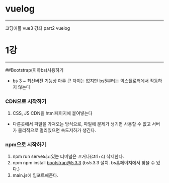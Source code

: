 # vuelog
---
코딩애플 vue3 강좌 part2 vuelog

# 1강
---
##Bootstrap(이하bs)사용하기
- bs 3 ~ 최신버전 기능상 아주 큰 차이는 없지만 bs5부터는 익스플로러에서 작동하지 않는다

### CDN으로 시작하기 
1. CSS, JS CDN을 html페이지에 붙여넣는다
- 다른곳에서 파일을 가져오는 방식으로, 파일에 문제가 생기면 사용할 수 없고 서버가 물리적으로 멀리있으면 속도저하가 생긴다.

### npm으로 시작하기
1. npm run serve되고있는 터미널은 끄거나(ctrl+c) 삭제한다.
2. npm npm install bootstrap@5.3.3 (bs5.3.3 설치. bs홈페이지에서 찾을 수 있다.)
3. main.js에 임포트해준다.
